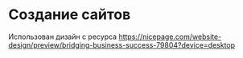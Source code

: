 # Создание сайтов

Использован дизайн с ресурса https://nicepage.com/website-design/preview/bridging-business-success-79804?device=desktop